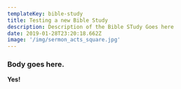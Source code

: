 ```yaml
---
templateKey: bible-study
title: Testing a new Bible Study
description: Description of the Bible STudy Goes here
date: 2019-01-28T23:20:18.662Z
image: '/img/sermon_acts_square.jpg'
---
```


### Body goes here.

**Yes!**
